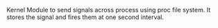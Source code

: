 Kernel Module to send signals across process using proc file system.
It stores the signal and fires them at one second interval.
